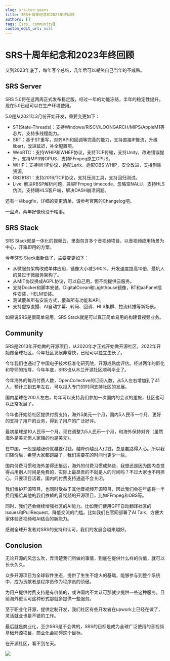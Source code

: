 ```yaml
---
slug: srs-ten-years
title: SRS十周年纪念和2023年终回顾
authors: []
tags: [srs, community]
custom_edit_url: null
---
```


# SRS十周年纪念和2023年终回顾

又到2023年底了，每年写个总结，几年后可以嘲笑自己当年的不成熟。

## SRS Server

SRS 5.0将在这两周正式发布稳定版，经过一年的功能冻结，半年的稳定性提升，现在5.0已经可以在生产环境使用。

5.0是从2021年3月份开始开发，重要变更如下：

* ST(State-Threads)：支持Windows/RISCV/LOONGARCH/MIPS/AppleM1等芯片，支持多线程能力。
* SRT：基于ST重写，对齐API和回调等完善的能力，支持直接IP推流，升级libsrt，改进延迟，补全配置项。
* WebRTC：支持WHIP和WHEP协议，支持TCP传输，支持Unity，改进错误提升，支持MP3转OPUS，支持FFmpeg原生OPUS。
* WHIP：支持WHIP协议，适配Larix，适配OBS WHIP，安全改进，支持删除资源。
* GB28181：支持2016/TCP协议，支持压测工具，支持回归测试。
* Live: 解决RBSP解析问题，兼容FFmpeg timecode，忽略空NALU，支持HLS伪流，支持踢HLS客户端，解决DASH崩溃问题。

还有一些bugfix，详细的变更清单，请参考官网的Changelog吧。

一盘点，两年好像也没干啥事。

## SRS Stack

SRS Stack就是一体化的视频云，里面包含多个音视频项目，以音视频应用场景为中心，开箱即用的方案。

今年SRS Stack重新做了，主要变更如下：

* 从微服务架构改成单体应用，镜像大小减少90%，开发速度提高10倍，最坑人的莫过于微服务架构了。
* 从MIT协议换成AGPL协议，可以自己用，但不能提供云服务。
* 支持Docker和脚本安装，DigitalOcean和Lighthouse镜像，BT和aaPanel插件安装，HELM安装。
* 测试覆盖所有安装方式，覆盖所有功能和API。
* 支持虚拟直播、AI自动字幕、转码、回调、HLS集群、拉流转推等新场景。

如果说SRS是很简单易用，SRS Stack就是可以真正简单易用的构建音视频业务。

## Community

SRS是2013年开始做的开源项目，从2020年才正式开始做开源社区，2022年开始做全球社区，今年社区发展非常快，已经可以独立生长了。

今年我们也通过了中国电子技术标准化研究院，开源成熟度评估。经过两年的孵化和导师的指导，今年年底，SRS也从木兰开源社区顺利毕业了。

今年海外的每月付费人数，OpenCollective的订阅人数，从5人左右增加到了41人，预计三到五年左右，可以投入专门的时间支持社区的发展。

国内星球在200人左右，每年可以支持我们参加一次国内的会议的差旅，社区也可以正常发展了。

今年也开始给社区提供付费支持，海外5美元一个月，国内5人民币一个月，更好的支持了用户的业务，得到了用户的广泛好评。

最初星球是10人民币一个月，现在调整为5人民币一个月，和海外保持对齐（虽然海外是美元但人家赚的也是美元）。

在中国，一般是越涨价就越要付钱，越降价越没人付钱，总是套路得人心。所以我们降价后，希望大家都跑路了，我们需要花的时间也更少一些。

国内付费习惯和海外差得还挺远，海外的付费习惯成熟些，我想还是因为国内总觉得占用别人时间是免费的，实际上最昂贵的不就是人的时间吗？不过大家也不用担心，只要项目活着，国内的付费支持通道不会关闭。

我们维护开源项目，也同时受益于其他音视频开源项目，因此我们会在年底将一半费用捐给其他的我们依赖的音视频的开源项目，比如FFmpeg和OBS等。

同时，我们还会继续增强社区的AI能力。比如我们使用GPT自动翻译社区的Issues和PullRequest，降低交流的门槛。比如我们在官网部署了AI Talk，方便大家体验音视频和AI结合的新能力。

感谢全球开发者对SRS的支持和认可，我们的发展会越来越好。

## Conclusion

无论开源的风怎么吹，弄清楚我们所做的事情，到底在提供什么样的价值，就可以长长久久。

众多开源项目为全球软件生态，提供了生生不熄火的基础，能够参与到整个系统中，成为贡献者是程序员作为程序员的骄傲。

为用户提供付费支持是有价值的，或许国内不太认可那就少提供一些这种服务，目前海外更认可这种形式那就多提供一些服务。

至于职业化开源，提供定制开发，我们社区有些开发者在upwork上已经在做了，灵活就业也是不错的工作。

最后就是商业化，至少SRS是不会做的，SRS的目标是成为全球广泛使用的音视频基础开源项目，商业化会妨碍这个目标。

在开源社区，看不到冬天。

![](https://ossrs.net/gif/v1/sls.gif?site=ossrs.net&path=/lts/blog-en/2023-12-15-SRS-Ten-Years)
